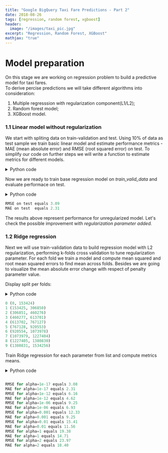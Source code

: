 ```yaml
---
title: "Google BigQuery Taxi Fare Predictions - Part 2"
date: 2018-08-26
tags: [regression, random forest, xgboost]
header:
  image: "/images/taxi_pic.jpg"
excerpt: "Regression, Random Forest, XGBoost"
mathjax: "true"
---
```


# Model preparation

On this stage we are working on regression problem to build a predictive model for taxi fares.<br>
To derive percise predictions we will take different algorithms into consideration:

1. Multiple regresssion with regularization component(L1/L2);
2. Random forest model;
3. XGBoost model.

### 1.1 Linear model without regularization

We start with spliting data on train-validation and test. Using 10% of data as test sample we train basic linear model and estimate performance metrics - MAE (mean absolute error) and RMSE (root squared error) on test. 
To simplify our code on further steps we will write a function to estimate metrics for different models. 
<details><summary>Python code</summary> 
  
 ```python
"""
- perform train_test_split() mudule for data split
- separate the  relevant features list and target as an output 

"""
train_valid_data, test_data = train_test_split(data, test_size=0.1)

features=['dropoff_longitude','dropoff_latitude', 'pickup_longitude', 'pickup_latitude', 
         'distance_trip', 'diff', 'passenger_count', 'dropoff_month', 'dropoff_day', 'dropoff_hour',
         'pickup_month', 'pickup_day', 'pickup_hour']
output='fare_amount'

"""
- define the function to compute errors 
- print the result on test data

"""

def compute_error(predictions, true_values):
    resid=true_values-predictions
    rss = sum(resid*resid)
    # computing root mean absolute error 
    mae_true=sum(abs(resid))/len(predictions)
    # computing root mean squared error 
    mse_true=rss/len(resid)
    rmse_true=np.sqrt(mse_true)
    
    print "RMSE on test equals "+ "{:.{}f}".format( rmse_true, 2 )
    print "MAE on test  equals "+"{:.{}f}".format( mae_true, 2 )  

 ```
 
</details>


Now we are ready to train base regression model on *train_valid_data* and evaluate performace on test. 

<details><summary>Python code</summary> 
  
<p>
  
 ```python
"""
- create a linear regression object
- fit with train-validation data
- make predictions on test

"""
linear=LinearRegression(normalize=True)
linear.fit(train_valid_data[features], train_valid_data[output])
predictions=linear.predict(test_data[features])
compute_error(predictions, test_data[output])

 ```
 
 </p>
</details>

 ```python
RMSE on test equals 3.09
MAE on test  equals 2.31
 ```

The results above represent performance for unregularized model. Let's check the possible improvement with *regularization parameter added.*

### 1.2 Ridge regression

Next we will use train-validation data to build regression model with L2 regularization, performing k-folds cross validation to tune regularization parameter. 
For each fold we train a model and compute mean squared and root mean squared errors to find mean across folds. Besides we are going to visualize the mean absolute error change with respect of penalty parameter value.

Display split per folds:

<details><summary>Python code</summary> 
  
<p>
  
 ```python
"""
- use number of folds k=10  
- display folds boundaries for train-validation data

"""

n = len(train_valid_data) # will use entire frame
k=10
# print boundaries for each fold 
for fold in range(k):
    start = (n*fold)/k 
    end = (n*(fold+1))/k-1
    print fold, (start, end)

 ```
 
 </p>
</details>

 ```python
0 (0, 153424)
1 (153425, 306850)
2 (306851, 460276)
3 (460277, 613701)
4 (613702, 767127)
5 (767128, 920553)
6 (920554, 1073978)
7 (1073979, 1227404)
8 (1227405, 1380830)
9 (1380831, 1534256)
 ```

Train Ridge regression for each parameter from list and compute metrics means. 

<details><summary>Python code</summary> 
  
<p>
  
 ```python
"""
- initialize the list of penalty values and starting points: split on train/validation, 
compute error for each fold, sum it up and estimate the average error for particular penalty 

"""

l2_penalty=[1e-17, 1e-12, 1e-06, 0.001, 0.01, 1, 2]
mae_sum = 0
rmse_sum = 0
mae_penalty=[]
# iterate through penalty values, create Ridge object 
for alpha in l2_penalty:
    ridge=linear_model.Ridge(alpha=alpha, normalize=True)
    for i in xrange(k):
        start=(n*i)/k
        end=(n*(i+1))/k-1
        valid=train_valid_data[start:end+1]
        training=train_valid_data[0:start].append(train_valid_data[end+1:n])
        # fitting model, making predictions 
        ridge.fit(training[features], training[output])
        predictions=ridge.predict(valid[features])
        resid=valid[output]-predictions
        # computing rss
        fold_rss = sum(resid*resid)
        # computing mean absolute error 
        fold_mae=sum(abs(resid))/len(predictions)
        mae_sum+=fold_mae
        # computing root mean squared error 
        fold_mse=fold_rss/len(resid)
        fold_rmse=np.sqrt(fold_mse)
        rmse_sum+=fold_rmse
    # estimate validation errors for each alpha 
    val_mae = mae_sum/k
    val_rmse = rmse_sum/k 
    mae_penalty.append(val_mae)
    print "RMSE for alpha=" +str(alpha)+' equals '+ "{:.{}f}".format( val_rmse, 2 )
    print "MAE for alpha="+str(alpha)+' equals '+"{:.{}f}".format( val_mae, 2 )
 ```
 
 </p>
</details>

 ```python

RMSE for alpha=1e-17 equals 3.08
MAE for alpha=1e-17 equals 2.31
RMSE for alpha=1e-12 equals 6.16
MAE for alpha=1e-12 equals 4.62
RMSE for alpha=1e-06 equals 9.25
MAE for alpha=1e-06 equals 6.93
RMSE for alpha=0.001 equals 12.33
MAE for alpha=0.001 equals 9.25
RMSE for alpha=0.01 equals 15.41
MAE for alpha=0.01 equals 11.56
RMSE for alpha=1 equals 19.38
MAE for alpha=1 equals 14.71
RMSE for alpha=2 equals 23.97
MAE for alpha=2 equals 18.40
 ```





